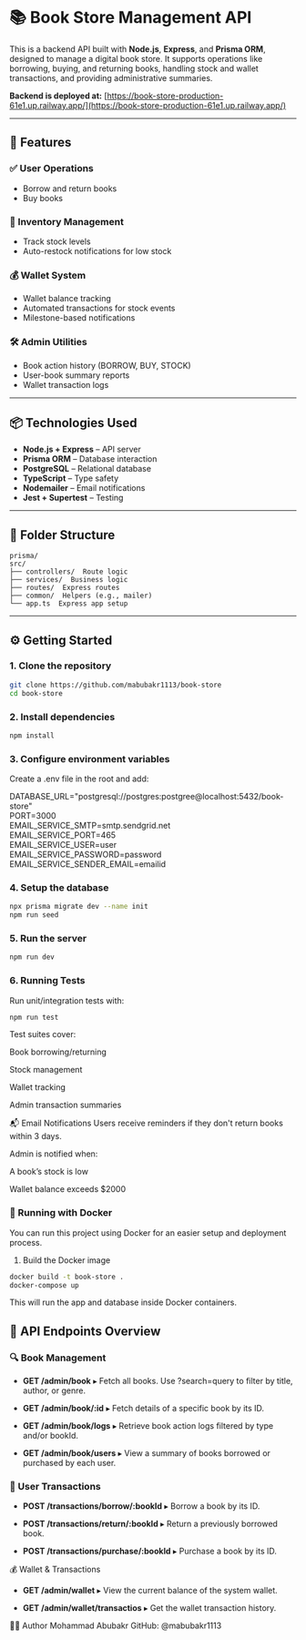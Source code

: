 ﻿# 📚 Book Store Management API

This is a backend API built with **Node.js**, **Express**, and **Prisma ORM**, designed to manage a digital book store. It supports operations like borrowing, buying, and returning books, handling stock and wallet transactions, and providing administrative summaries.

**Backend is deployed at:** [https://book-store-production-61e1.up.railway.app/](https://book-store-production-61e1.up.railway.app/)

---

## 🚀 Features

### ✅ User Operations

- Borrow and return books
- Buy books

### 🛒 Inventory Management

- Track stock levels
- Auto-restock notifications for low stock

### 💰 Wallet System

- Wallet balance tracking
- Automated transactions for stock events
- Milestone-based notifications

### 🛠 Admin Utilities

- Book action history (BORROW, BUY, STOCK)
- User-book summary reports
- Wallet transaction logs

---

## 📦 Technologies Used

- **Node.js + Express** – API server
- **Prisma ORM** – Database interaction
- **PostgreSQL** – Relational database
- **TypeScript** – Type safety
- **Nodemailer** – Email notifications
- **Jest + Supertest** – Testing

---

## 📁 Folder Structure

```
prisma/
src/
├── controllers/  Route logic
├── services/  Business logic
├── routes/  Express routes
├── common/  Helpers (e.g., mailer)
└── app.ts  Express app setup
```

---

## ⚙️ Getting Started

### 1. Clone the repository
```bash
git clone https://github.com/mabubakr1113/book-store  
cd book-store
```

### 2. Install dependencies
```bash
npm install
```
### 3. Configure environment variables

Create a .env file in the root and add:

DATABASE_URL="postgresql://postgres:postgree@localhost:5432/book-store"  
PORT=3000  
EMAIL_SERVICE_SMTP=smtp.sendgrid.net  
EMAIL_SERVICE_PORT=465  
EMAIL_SERVICE_USER=user  
EMAIL_SERVICE_PASSWORD=password  
EMAIL_SERVICE_SENDER_EMAIL=emailid  

### 4. Setup the database
```bash
npx prisma migrate dev --name init
npm run seed
```

### 5. Run the server
```bash
npm run dev
```
### 6. Running Tests  
Run unit/integration tests with:  
```bash
npm run test
``` 
Test suites cover:

Book borrowing/returning

Stock management

Wallet tracking

Admin transaction summaries

📬 Email Notifications
Users receive reminders if they don't return books within 3 days.

Admin is notified when:

A book’s stock is low

Wallet balance exceeds $2000

### 🐳 Running with Docker

You can run this project using Docker for an easier setup and deployment process.

1. Build the Docker image
```bash
docker build -t book-store . 
docker-compose up
```
This will run the app and database inside Docker containers.

## 📌 API Endpoints Overview

### 🔍 Book Management

- **GET /admin/book**
  ▸ Fetch all books. Use ?search=query to filter by title, author, or genre.

- **GET /admin/book/:id**
  ▸ Fetch details of a specific book by its ID.

- **GET /admin/book/logs**
  ▸ Retrieve book action logs filtered by type and/or bookId.

- **GET /admin/book/users**
  ▸ View a summary of books borrowed or purchased by each user.

### 👥 User Transactions

- **POST /transactions/borrow/:bookId**
  ▸ Borrow a book by its ID.

- **POST /transactions/return/:bookId**
  ▸ Return a previously borrowed book.

- **POST /transactions/purchase/:bookId**
  ▸ Purchase a book by its ID.

💰 Wallet & Transactions

- **GET /admin/wallet**
  ▸ View the current balance of the system wallet.

- **GET /admin/wallet/transactios**
  ▸ Get the wallet transaction history.

🧑‍💻 Author
Mohammad Abubakr
GitHub: @mabubakr1113
